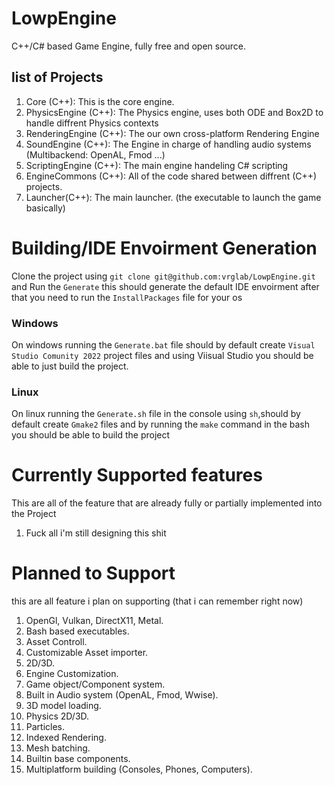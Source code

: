 # LowpEngine
C++/C# based Game Engine, fully free and open source.
 
## list of Projects

1. Core (C++): This is the core engine.
1. PhysicsEngine (C++): The Physics engine, uses both ODE and Box2D to handle diffrent Physics contexts
1. RenderingEngine (C++): The our own cross-platform Rendering Engine 
1. SoundEngine (C++): The Engine in charge of handling audio systems (Multibackend: OpenAL, Fmod ...)
1. ScriptingEngine (C++): The main engine handeling C# scripting
1. EngineCommons (C++): All of the code shared between diffrent (C++) projects.
9. Launcher(C++): The main launcher. (the executable to launch the game basically)


# Building/IDE Envoirment Generation
Clone the project using `git clone git@github.com:vrglab/LowpEngine.git` and Run the `Generate` this should generate the default IDE envoirment after that you need to run the `InstallPackages` file for your os

### Windows
On windows running the `Generate.bat` file should by default create `Visual Studio Comunity 2022` project files and using Viisual Studio you should be able to just build the project.

### Linux
On linux running the `Generate.sh` file in the console using `sh`,should by default create `Gmake2` files and by running the `make` command in the bash you should be able to build the project

# Currently Supported features
This are all of the feature that are already fully or partially implemented into the Project
1. Fuck all i'm still designing this shit

# Planned to Support
this are all feature i plan on supporting (that i can remember right now)
1. OpenGl, Vulkan, DirectX11, Metal.
1. Bash based executables.
1. Asset Controll.
1. Customizable Asset importer.
1. 2D/3D.
1. Engine Customization.
1. Game object/Component system.
1. Built in Audio system (OpenAL, Fmod, Wwise).
1. 3D model loading.
1. Physics 2D/3D.
1. Particles.
2. Indexed Rendering.
3. Mesh batching.
4. Builtin base components.
4. Multiplatform building (Consoles, Phones, Computers).
